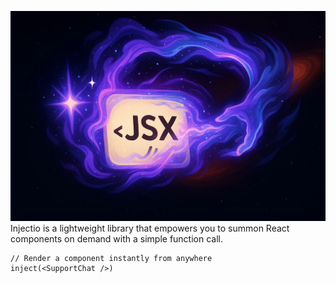 ![Injectio header](https://github.com/nemmtor/injectio/raw/main/media/header.webp)
Injectio is a lightweight library that empowers you to summon React components on demand with a simple function call.

```tsx
// Render a component instantly from anywhere
inject(<SupportChat />)
```
